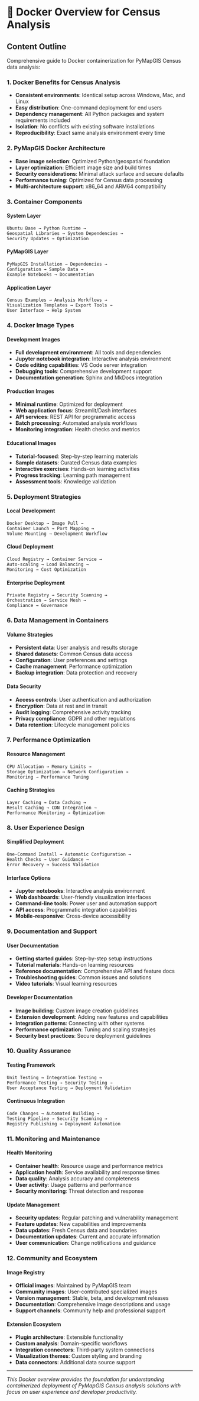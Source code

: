 # 🐳 Docker Overview for Census Analysis

## Content Outline

Comprehensive guide to Docker containerization for PyMapGIS Census data analysis:

### 1. Docker Benefits for Census Analysis
- **Consistent environments**: Identical setup across Windows, Mac, and Linux
- **Easy distribution**: One-command deployment for end users
- **Dependency management**: All Python packages and system requirements included
- **Isolation**: No conflicts with existing software installations
- **Reproducibility**: Exact same analysis environment every time

### 2. PyMapGIS Docker Architecture
- **Base image selection**: Optimized Python/geospatial foundation
- **Layer optimization**: Efficient image size and build times
- **Security considerations**: Minimal attack surface and secure defaults
- **Performance tuning**: Optimized for Census data processing
- **Multi-architecture support**: x86_64 and ARM64 compatibility

### 3. Container Components

#### System Layer
```
Ubuntu Base → Python Runtime → 
Geospatial Libraries → System Dependencies → 
Security Updates → Optimization
```

#### PyMapGIS Layer
```
PyMapGIS Installation → Dependencies → 
Configuration → Sample Data → 
Example Notebooks → Documentation
```

#### Application Layer
```
Census Examples → Analysis Workflows → 
Visualization Templates → Export Tools → 
User Interface → Help System
```

### 4. Docker Image Types

#### Development Images
- **Full development environment**: All tools and dependencies
- **Jupyter notebook integration**: Interactive analysis environment
- **Code editing capabilities**: VS Code server integration
- **Debugging tools**: Comprehensive development support
- **Documentation generation**: Sphinx and MkDocs integration

#### Production Images
- **Minimal runtime**: Optimized for deployment
- **Web application focus**: Streamlit/Dash interfaces
- **API services**: REST API for programmatic access
- **Batch processing**: Automated analysis workflows
- **Monitoring integration**: Health checks and metrics

#### Educational Images
- **Tutorial-focused**: Step-by-step learning materials
- **Sample datasets**: Curated Census data examples
- **Interactive exercises**: Hands-on learning activities
- **Progress tracking**: Learning path management
- **Assessment tools**: Knowledge validation

### 5. Deployment Strategies

#### Local Development
```
Docker Desktop → Image Pull → 
Container Launch → Port Mapping → 
Volume Mounting → Development Workflow
```

#### Cloud Deployment
```
Cloud Registry → Container Service → 
Auto-scaling → Load Balancing → 
Monitoring → Cost Optimization
```

#### Enterprise Deployment
```
Private Registry → Security Scanning → 
Orchestration → Service Mesh → 
Compliance → Governance
```

### 6. Data Management in Containers

#### Volume Strategies
- **Persistent data**: User analysis and results storage
- **Shared datasets**: Common Census data access
- **Configuration**: User preferences and settings
- **Cache management**: Performance optimization
- **Backup integration**: Data protection and recovery

#### Data Security
- **Access controls**: User authentication and authorization
- **Encryption**: Data at rest and in transit
- **Audit logging**: Comprehensive activity tracking
- **Privacy compliance**: GDPR and other regulations
- **Data retention**: Lifecycle management policies

### 7. Performance Optimization

#### Resource Management
```
CPU Allocation → Memory Limits → 
Storage Optimization → Network Configuration → 
Monitoring → Performance Tuning
```

#### Caching Strategies
```
Layer Caching → Data Caching → 
Result Caching → CDN Integration → 
Performance Monitoring → Optimization
```

### 8. User Experience Design

#### Simplified Deployment
```
One-Command Install → Automatic Configuration → 
Health Checks → User Guidance → 
Error Recovery → Success Validation
```

#### Interface Options
- **Jupyter notebooks**: Interactive analysis environment
- **Web dashboards**: User-friendly visualization interfaces
- **Command-line tools**: Power user and automation support
- **API access**: Programmatic integration capabilities
- **Mobile-responsive**: Cross-device accessibility

### 9. Documentation and Support

#### User Documentation
- **Getting started guides**: Step-by-step setup instructions
- **Tutorial materials**: Hands-on learning resources
- **Reference documentation**: Comprehensive API and feature docs
- **Troubleshooting guides**: Common issues and solutions
- **Video tutorials**: Visual learning resources

#### Developer Documentation
- **Image building**: Custom image creation guidelines
- **Extension development**: Adding new features and capabilities
- **Integration patterns**: Connecting with other systems
- **Performance optimization**: Tuning and scaling strategies
- **Security best practices**: Secure deployment guidelines

### 10. Quality Assurance

#### Testing Framework
```
Unit Testing → Integration Testing → 
Performance Testing → Security Testing → 
User Acceptance Testing → Deployment Validation
```

#### Continuous Integration
```
Code Changes → Automated Building → 
Testing Pipeline → Security Scanning → 
Registry Publishing → Deployment Automation
```

### 11. Monitoring and Maintenance

#### Health Monitoring
- **Container health**: Resource usage and performance metrics
- **Application health**: Service availability and response times
- **Data quality**: Analysis accuracy and completeness
- **User activity**: Usage patterns and performance
- **Security monitoring**: Threat detection and response

#### Update Management
- **Security updates**: Regular patching and vulnerability management
- **Feature updates**: New capabilities and improvements
- **Data updates**: Fresh Census data and boundaries
- **Documentation updates**: Current and accurate information
- **User communication**: Change notifications and guidance

### 12. Community and Ecosystem

#### Image Registry
- **Official images**: Maintained by PyMapGIS team
- **Community images**: User-contributed specialized images
- **Version management**: Stable, beta, and development releases
- **Documentation**: Comprehensive image descriptions and usage
- **Support channels**: Community help and professional support

#### Extension Ecosystem
- **Plugin architecture**: Extensible functionality
- **Custom analysis**: Domain-specific workflows
- **Integration connectors**: Third-party system connections
- **Visualization themes**: Custom styling and branding
- **Data connectors**: Additional data source support

---

*This Docker overview provides the foundation for understanding containerized deployment of PyMapGIS Census analysis solutions with focus on user experience and developer productivity.*
